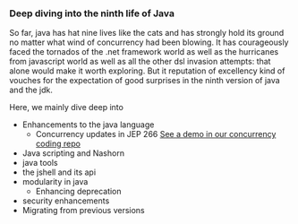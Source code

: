 ### Deep diving into the ninth life of Java

So far, java has hat nine lives like the cats and has strongly hold its ground no matter what wind of concurrency had been blowing.
It has courageously faced the tornados of the .net framework world as well as the hurricanes from javascript world as well as all the other dsl invasion attempts: that alone would make it worth exploring. But it reputation of excellency kind of vouches for the expectation of good surprises in the ninth version of java and the jdk.

Here, we mainly dive deep into

* Enhancements to the java language
  * Concurrency updates in JEP 266 [See a demo in our concurrency coding repo](https://github.com/alainlompo/concurrent-coding/commit/0f5079a923671e3e5f2f9728507cccc7d1c8217d)
* Java scripting and Nashorn
* java tools
* the jshell and its api
* modularity in java
  * Enhancing deprecation
* security enhancements
* Migrating from previous versions
